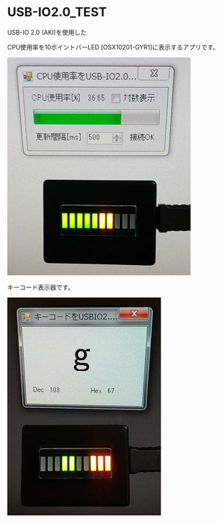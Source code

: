 # USB-IO2.0_TEST

USB-IO 2.0 (AKI)を使用した

CPU使用率を10ポイントバーLED [OSX10201-GYR1]に表示するアプリです。

![](https://github.com/7m4mon/USB-IO2.0_TEST/raw/master/usbio_1.jpg)

キーコード表示器です。

![](https://github.com/7m4mon/USB-IO2.0_TEST/raw/master/usbio_4.jpg)

